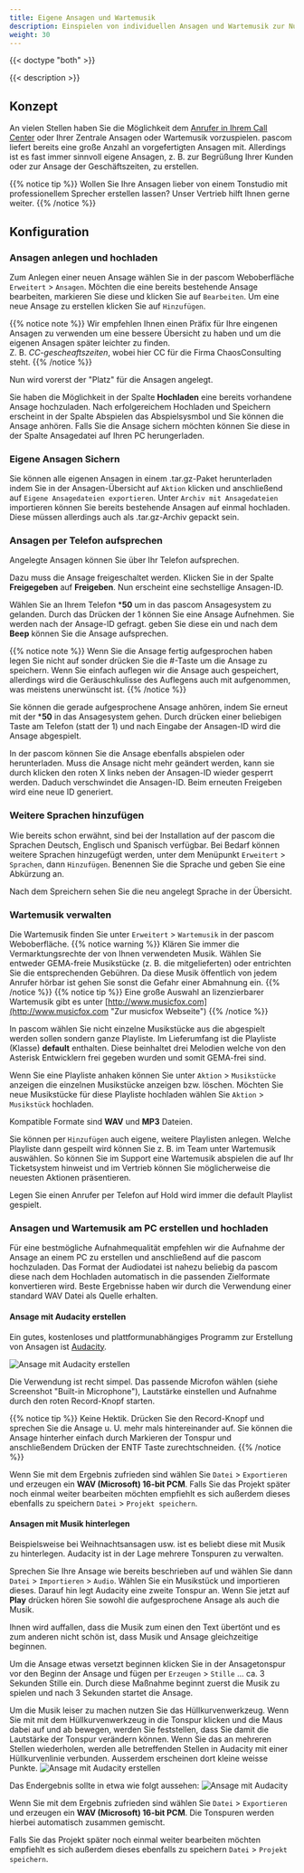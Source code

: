 ```yaml
---
title: Eigene Ansagen und Wartemusik
description: Einspielen von individuellen Ansagen und Wartemusik zur Nutzung in Teams, Auswahlmenüs und Aktionen.
weight: 30
---
```


{{< doctype "both" >}}
 
{{< description >}}

## Konzept

An vielen Stellen haben Sie die Möglichkeit dem [Anrufer in Ihrem Call Center](https://www.pascom.net/de/call-center/) oder Ihrer Zentrale Ansagen oder Wartemusik vorzuspielen. pascom liefert bereits eine große Anzahl an vorgefertigten Ansagen mit. Allerdings ist es fast immer sinnvoll eigene Ansagen, z. B. zur Begrüßung Ihrer Kunden oder zur Ansage der Geschäftszeiten, zu erstellen.   

{{% notice tip %}}
Wollen Sie Ihre Ansagen lieber von einem Tonstudio mit professionellem Sprecher erstellen lassen? Unser Vertrieb hilft Ihnen gerne weiter.
{{% /notice %}}

## Konfiguration

### Ansagen anlegen und hochladen

Zum Anlegen einer neuen Ansage wählen Sie in der pascom Weboberfläche `Erweitert` > `Ansagen`. Möchten die eine bereits bestehende Ansage bearbeiten, markieren Sie diese und klicken Sie auf `Bearbeiten`. Um eine neue Ansage zu erstellen klicken Sie auf `Hinzufügen`.

{{% notice note %}}
Wir empfehlen Ihnen einen Präfix für Ihre eingenen Ansagen zu verwenden um eine bessere Übersicht zu haben und um die eigenen Ansagen später leichter zu finden.<br>Z. B. *CC-gescheaftszeiten*, wobei hier CC für die Firma ChaosConsulting steht.
{{% /notice %}}

Nun wird vorerst der "Platz" für die Ansagen angelegt.

Sie haben die Möglichkeit in der Spalte **Hochladen** eine bereits vorhandene Ansage hochzuladen.
Nach erfolgereichem Hochladen und Speichern erscheint in der Spalte Abspielen das Abspielsysmbol und Sie können die Ansage anhören. Falls Sie die Ansage sichern möchten können Sie diese in der Spalte Ansagedatei auf Ihren PC herungerladen.

### Eigene Ansagen Sichern

Sie können alle eigenen Ansagen in einem .tar.gz-Paket herunterladen indem Sie in der Ansagen-Übersicht auf `Aktion` klicken und anschließend auf `Eigene Ansagedateien exportieren`. Unter `Archiv mit Ansagedateien` importieren können Sie bereits bestehende Ansagen auf einmal hochladen. Diese müssen allerdings auch als .tar.gz-Archiv gepackt sein.

### Ansagen per Telefon aufsprechen

Angelegte Ansagen können Sie über Ihr Telefon aufsprechen.

Dazu muss die Ansage freigeschaltet werden. Klicken Sie in der Spalte **Freigegeben** auf **Freigeben**. Nun erscheint eine sechstellige Ansagen-ID.

Wählen Sie an Ihrem Telefon \***50** um in das pascom Ansagesystem zu gelanden. Durch das Drücken der 1 können Sie eine Ansage Aufnehmen. Sie werden nach der Ansage-ID gefragt. geben Sie diese ein und nach dem **Beep** können Sie die Ansage aufsprechen.

{{% notice note %}}
Wenn Sie die Ansage fertig aufgesprochen haben legen Sie nicht auf sonder drücken Sie die #-Taste um die Ansage zu speichern. Wenn Sie einfach auflegen wir die Ansage auch gespeichert, allerdings wird die Geräuschkulisse des Auflegens auch mit aufgenommen, was meistens unerwünscht ist.
{{% /notice %}}

Sie können die gerade aufgesprochene Ansage anhören, indem Sie erneut mit der \***50** in das Ansagesystem gehen. Durch drücken einer beliebigen Taste am Telefon (statt der 1) und nach Eingabe der Ansagen-ID wird die Ansage abgespielt.

In der pascom können Sie die Ansage ebenfalls abspielen oder herunterladen. Muss die Ansage nicht mehr geändert werden, kann sie durch klicken den roten X links neben der Ansagen-ID wieder gesperrt werden. Daduch verschwindet die Ansagen-ID. Beim erneuten Freigeben wird eine neue ID generiert.

### Weitere Sprachen hinzufügen

Wie bereits schon erwähnt, sind bei der Installation auf der pascom die Sprachen Deutsch, Englisch und Spanisch verfügbar. Bei Bedarf können weitere Sprachen hinzugefügt werden, unter dem Menüpunkt `Erweitert` > `Sprachen`, dann `Hinzufügen`. Benennen Sie die Sprache und geben Sie eine Abkürzung an.

Nach dem Spreichern sehen Sie die neu angelegt Sprache in der Übersicht.

### Wartemusik verwalten

Die Wartemusik finden Sie unter `Erweitert` > `Wartemusik` in der pascom Weboberfläche.
{{% notice warning %}}
Klären Sie immer die Vermarktungsrechte der von Ihnen verwendeten Musik. Wählen Sie entweder GEMA-freie Musikstücke (z. B. die mitgelieferten) oder entrichten Sie die entsprechenden Gebühren. Da diese Musik öffentlich von jedem Anrufer hörbar ist gehen Sie sonst die Gefahr einer Abmahnung ein.
{{% /notice %}}
{{% notice tip %}}
Eine große Auswahl an lizenzierbarer Wartemusik gibt es unter [http://www.musicfox.com](http://www.musicfox.com "Zur musicfox Webseite")
{{% /notice %}}

In pascom wählen Sie nicht einzelne Musikstücke aus die abgespielt werden sollen sondern ganze Playliste. Im Lieferumfang ist die Playliste (Klasse) **default** enthalten. Diese beinhaltet drei Melodien welche von den Asterisk Entwicklern frei gegeben wurden und somit GEMA-frei sind.

Wenn Sie eine Playliste anhaken können Sie unter `Aktion` > `Musikstücke` anzeigen die einzelnen Musikstücke anzeigen bzw. löschen. Möchten Sie neue Musikstücke für diese Playliste hochladen wählen Sie `Aktion` > `Musikstück` hochladen.

Kompatible Formate sind **WAV** und **MP3** Dateien.

Sie können per `Hinzufügen` auch eigene, weitere Playlisten anlegen. Welche Playliste dann gespeilt wird können Sie z. B. im Team unter Wartemusik auswählen. So können Sie im Support eine Wartemusik abspielen die auf Ihr Ticketsystem hinweist und im Vertrieb können Sie möglicherweise die neuesten Aktionen präsentieren.

Legen Sie einen Anrufer per Telefon auf Hold wird immer die default Playlist gespielt.

### Ansagen und Wartemusik am PC erstellen und hochladen

Für eine bestmögliche Aufnahmequalität empfehlen wir die Aufnahme der Ansage an einem PC zu erstellen und anschließend auf die pascom hochzuladen. Das Format der Audiodatei ist nahezu beliebig da pascom diese nach dem Hochladen automatisch in die passenden Zielformate konvertieren wird. Beste Ergebnisse haben wir durch die Verwendung einer standard WAV Datei als Quelle erhalten.


#### Ansage mit Audacity erstellen

Ein gutes, kostenloses und plattformunabhängiges Programm zur Erstellung von Ansagen ist [Audacity](https://sourceforge.net/projects/audacity/ "Audacity download").

![Ansage mit Audacity erstellen](audacity.de.png?width=90%)

Die Verwendung ist recht simpel. Das passende Microfon wählen (siehe Screenshot "Built-in Microphone"), Lautstärke einstellen und Aufnahme durch den roten Record-Knopf starten.

{{% notice tip %}}
Keine Hektik. Drücken Sie den Record-Knopf und sprechen Sie die Ansage u. U. mehr mals hintereinander auf. Sie können die Ansage hinterher einfach durch Markieren der Tonspur und anschließendem Drücken der ENTF Taste zurechtschneiden.
{{% /notice %}}

Wenn Sie mit dem Ergebnis zufrieden sind wählen Sie `Datei` > `Exportieren` und erzeugen ein **WAV (Microsoft) 16-bit PCM**. Falls Sie das Projekt später noch einmal weiter bearbeiten möchten empfiehlt es sich außerdem dieses ebenfalls zu speichern `Datei` > `Projekt speichern`.

#### Ansagen mit Musik hinterlegen

Beispielsweise bei Weihnachtsansagen usw. ist es beliebt diese mit Musik zu hinterlegen. Audacity ist in der Lage mehrere Tonspuren zu verwalten.

Sprechen Sie Ihre Ansage wie bereits beschrieben auf und wählen Sie dann `Datei` > `Importieren` > `Audio`. Wählen Sie ein Musikstück und importieren dieses. Darauf hin legt Audacity eine zweite Tonspur an. Wenn Sie jetzt auf **Play** drücken hören Sie sowohl die aufgesprochene Ansage als auch die Musik.

Ihnen wird auffallen, dass die Musik zum einen den Text übertönt und es zum anderen nicht schön ist, dass Musik und Ansage gleichzeitige beginnen.

Um die Ansage etwas versetzt beginnen klicken Sie in der Ansagetonspur vor den Beginn der Ansage und fügen per `Erzeugen` > `Stille` ... ca. 3 Sekunden Stille ein. Durch diese Maßnahme beginnt zuerst die Musik zu spielen und nach 3 Sekunden startet die Ansage.

Um die Musik leiser zu machen nutzen Sie das Hüllkurvenwerkzeug. Wenn Sie mit mit dem Hüllkurvenwerkzeug in die Tonspur klicken und die Maus dabei auf und ab bewegen, werden Sie feststellen, dass Sie damit die Lautstärke der Tonspur verändern können. Wenn Sie das an mehreren Stellen wiederholen, werden alle betreffenden Stellen in Audacity mit einer Hüllkurvenlinie verbunden. Ausserdem erscheinen dort kleine weisse Punkte.
![Ansage mit Audacity erstellen](audacity_envelope_editing.png?width=35%)

Das Endergebnis sollte in etwa wie folgt aussehen:
![Ansage mit Audacity](audacity_music.de.png?width=90%)

Wenn Sie mit dem Ergebnis zufrieden sind wählen Sie `Datei` > `Exportieren` und erzeugen ein **WAV (Microsoft) 16-bit PCM**. Die Tonspuren werden hierbei automatisch zusammen gemischt.

Falls Sie das Projekt später noch einmal weiter bearbeiten möchten empfiehlt es sich außerdem dieses ebenfalls zu speichern `Datei` > `Projekt speichern`.
